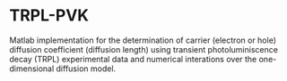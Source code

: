 # TRPL-PVK
Matlab implementation for the determination of carrier (electron or hole) diffusion coefficient (diffusion length) using  transient photoluminiscence decay (TRPL) experimental data and numerical interations over the one-dimensional diffusion model. 
